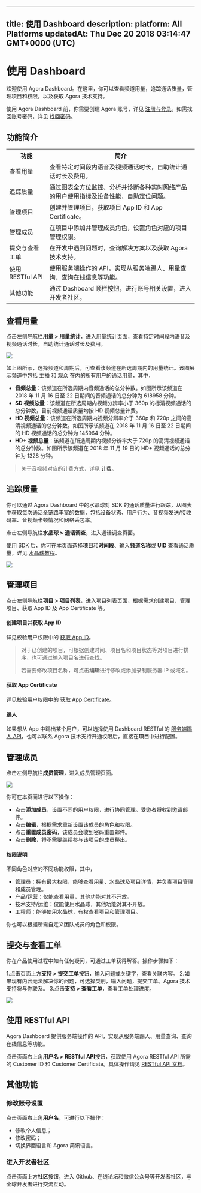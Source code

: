 
---
title: 使用 Dashboard
description: 
platform: All Platforms
updatedAt: Thu Dec 20 2018 03:14:47 GMT+0000 (UTC)
---
# 使用 Dashboard
欢迎使用 Agora Dashboard。在这里，你可以查看频道用量，追踪通话质量，管理项目和权限，以及获取 Agora 技术支持。

使用 Agora Dashboard 前，你需要创建 Agora 账号，详见 [注册与登录](../../cn/Interactive%20Broadcast/sign_in_and_sign_up.md)。如需找回账号密码，详见 [找回密码](../../cn/Interactive%20Broadcast/sign_in_and_sign_up.md)。

## 功能简介

<table>
<tr>
<th>功能</th>
<th>简介</th>
</tr>
<tr>
<td>查看用量</td>
<td>查看特定时间段内语音及视频通话时长，自助统计通话时长及费用。</td>
</tr>
<tr>
<td>追踪质量</td>
<td>通过图表全方位监控、分析并诊断各种实时网络产品的用户使用指标及设备性能，自助定位问题。</td>
</tr>
<tr>
<td>管理项目</td>
<td>创建并管理项目，获取项目 App ID 和 App Certificate。</td>
</tr>
<tr>
<td>管理成员</td>
<td>在项目中添加并管理成员角色，设置角色对应的项目管理权限。</td>
</tr>
<tr>
<td>提交与查看工单</td>
<td>在开发中遇到问题时，查询解决方案以及获取 Agora 技术支持。</td>
</tr>
<tr>
<td>使用 RESTful API</td>
<td>使用服务端操作的 API，实现从服务端踢人、用量查询、查询在线信息等功能。</td>
</tr>
<tr>
<td>其他功能</td>
<td>通过 Dashboard 顶栏按钮，进行账号相关设置，进入开发者社区。</td>
</tr>
</table>

## 查看用量

点击左侧导航栏**用量 > 用量统计**，进入用量统计页面，查看特定时间段内语音及视频通话时长，自助统计通话时长及费用。

![](https://web-cdn.agora.io/docs-files/1542965752366)

如上图所示，选择频道和周期后，可查看该频道在所选周期内的用量统计。该图展示频道中包括 [主播](../../cn/Agora%20Platform/terms.md) 和 [观众](../../cn/Agora%20Platform/terms.md) 在内的所有用户的通话用量，其中，

* **音频总量**：该频道在所选周期内音频通话的总分钟数。如图所示该频道在 2018 年 11 月 16 日至 22 日期间的音频通话的总分钟为 618958 分钟。
* **SD 视频总量**：该频道在所选周期内视频分辨率小于 360p 的标清视频通话的总分钟数，目前视频通话质量均按 HD 视频总量计费。
* **HD 视频总量**：该频道在所选周期内视频分辨率介于 360p 和 720p 之间的高清视频通话的总分钟数。如图所示该频道在 2018 年 11 月 16 日至 22 日期间的 HD 视频通话的总分钟为 145964 分钟。
* **HD+ 视频总量**：该频道在所选周期内视频分辨率大于 720p 的高清视频通话的总分钟数。如图所示该频道在 2018 年 11 月 19 日的 HD+ 视频通话的总分钟为 1328 分钟。

> 关于音视频对应的计费方式，详见 [计费](https://docs.agora.io/cn/Agora%20Platform/billing_faq)。

## 追踪质量

你可以通过 Agora Dashboard 中的水晶球对 SDK 的通话质量进行跟踪，从图表中获取每次通话全链路丰富的数据，包括设备状态、用户行为、音视频发送/接收码率、音视频卡顿情况和网络丢包率。

点击左侧导航栏**水晶球 > 通话调查**，进入通话调查页面。

使用 SDK 后，你可在本页面选择**项目**和**时间段**、输入**频道名称**或 **UID** 查看通话质量，详见 [水晶球教程](https://dashboard.agora.io/analytics/call/tutorial?_ga=2.197716463.1125435494.1542623251-764614247.1539586349)。

![](https://web-cdn.agora.io/docs-files/1542771871816)

## 管理项目

点击左侧导航栏**项目 > 项目列表**，进入项目列表页面，根据需求创建项目、管理项目、获取 App ID 及 App Certificate 等。

#### 创建项目并获取 App ID

详见校验用户权限中的 [获取 App ID](../../cn/Interactive%20Broadcast/token.md)。

> 对于已创建的项目，可根据创建时间、项目名和项目状态等对项目进行排序，也可通过输入项目名进行查找。
> 
> 若需要修改项目名称，可点击**编辑**进行修改或添加录制服务器 IP 或域名。

#### 获取 App Certificate

详见校验用户权限中的 [获取 App Certificate](../../cn/Interactive%20Broadcast/token.md)。

#### 踢人

如果想从 App 中踢出某个用户，可以选择使用 Dashboard RESTful 的 [服务端踢人 API](https://docs.agora.io/cn/Interactive%20Broadcast/dashboard_restful_live?platform=All_Platforms#5-api)，也可以联系 Agora 技术支持开通权限后，直接在**项目**中进行配置。


## 管理成员

点击左侧导航栏**成员管理**，进入成员管理页面。

![](https://web-cdn.agora.io/docs-files/1542624935837)

你可在本页面进行以下操作：

* 点击**添加成员**，设置不同的用户权限，进行协同管理。受邀者将收到邀请邮件。
* 点击**编辑**，根据需求重新设置该成员的角色和权限。
* 点击**重置成员密码**，该成员会收到密码重置邮件。
* 点击**删除**，将不需要继续参与该项目的成员移出。

#### 权限说明

不同角色对应的不同功能权限，其中，

* 管理员：拥有最大权限，能够查看用量、水晶球及项目详情，并负责项目管理和成员管理。
* 产品/运营：仅能查看用量，其他功能对其不开放。
* 技术支持/运维：仅能使用水晶球，其他功能对其不开放。
* 工程师：能够使用水晶球，有权查看项目和管理项目。

你也可以根据所需自定义团队成员的角色和权限。

## 提交与查看工单

你在产品使用过程中如有任何疑问，可通过工单获得解答。操作步骤如下：

1.点击页面上方**支持 > 提交工单**按钮，输入问题或关键字，查看关联内容。
2.如果现有内容无法解决你的问题，可选择类别，输入问题，提交工单。Agora 技术支持将与你联系。
3.点击**支持 > 查看工单**，查看工单处理进度。

![](https://web-cdn.agora.io/docs-files/1542963447515)


## 使用 RESTful API

Agora Dashboard 提供服务端操作的 API，实现从服务端踢人、用量查询、查询在线信息等功能。

点击页面右上角**用户名 > RESTful API**按钮，获取使用 Agora RESTful API 所需的 Customer ID 和 Customer Certificate。具体操作请见 [RESTful API 文档](../../cn/Interactive%20Broadcast/dashboard_restful_live.md)。

## 其他功能

### 修改账号设置

点击页面右上角**用户名**，可进行以下操作：
* 修改个人信息；
* 修改密码；
* 切换界面语言和 Agora 简讯语言。

### 进入开发者社区

点击页面上方**社区**按钮，进入 Github、在线论坛和微信公众号等开发者社区，与全球开发者进行交流互动。


